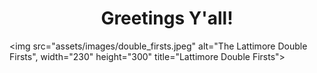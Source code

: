 <h1 style="text-align:center">Greetings Y'all!</h1>

<img src="assets/images/double_firsts.jpeg" alt="The Lattimore Double Firsts", width="230" height="300" title="Lattimore Double Firsts">


